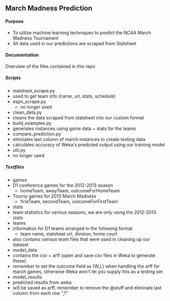 ## March Madness Prediction

#### Purpose
- To utilize machine learning techniques to predict the NCAA March Madness Tournament
- All data used in our predictions are scraped from Statsheet

#### Documentation
Overview of the files contained in this repo

##### Scripts
- statsheet_scrape.py
 - used to get team info (name, url, stats, schedule)
- espn_scrape.py
  - no longer used
- clean_data.py
 - cleans the data scraped from statsheet into our custom format
- build_examples.py
 - generates instances using game data + stats for the teams
- compare_prediction.py
 - elminates last column of march instances to create testing data
 - calculates accuracy of Weka's predicted output using our training model
- util.py
 - no longer used

##### Textfiles
- games
 - D1 conference games for the 2012-2013 season
   - homeTeam, awayTeam, outcomeForHomeTeam
 - Tourny games for 2013 March Madness
   - firstTeam, secondTeam, outcomeForFirstTeam  
- stats
 - team statistics for various seasons, we are only using the 2012-2013 stats
- teams
 - information for D1 teams arranged in the following format
   - team name, statsheet url, division, home court 
  - also contains various team files that were used in cleaning up our dataset
- model_data
 - contains the csv + arff (open and save csv files in Weka to generate these)
 - remember to set the outcome field as {W,L} when handling the arff for march games, otherwise Weka won't let you supply this as a testing set
- model_results
 - predicted results from weka
 - will be saved as arff, remember to remove the @stuff and eliminate last column from each row ",?"
